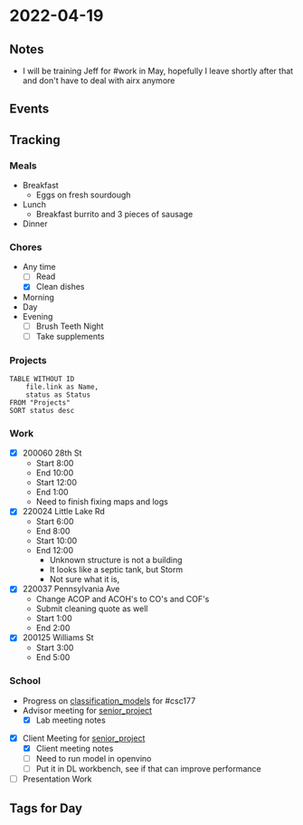 # 2022-04-19
## Notes
- I will be training Jeff for #work in May, hopefully I leave shortly after that and don't have to deal with airx anymore

## Events

## Tracking
### Meals
- Breakfast
	- Eggs on fresh sourdough
- Lunch
	- Breakfast burrito and 3 pieces of sausage
- Dinner

### Chores
- Any time
	- [ ] Read
	- [x] Clean dishes
- Morning
- Day
- Evening
	- [ ] Brush Teeth Night
	- [ ] Take supplements

### Projects
```dataview
TABLE WITHOUT ID
	file.link as Name,
	status as Status
FROM "Projects"
SORT status desc
```

### Work
- [x] 200060 28th St
	- Start 8:00
	- End 10:00
	- Start 12:00
	- End 1:00
	- Need to finish fixing maps and logs
- [x] 220024 Little Lake Rd
	- Start 6:00
	- End 8:00
	- Start 10:00
	- End 12:00
		- Unknown structure is not a building
		- It looks like a septic tank, but Storm
		- Not sure what it is,
- [x] 220037 Pennsylvania Ave
	- Change ACOP and ACOH's to CO's and COF's
	- Submit cleaning quote as well
	- Start 1:00
	- End 2:00
- [x] 200125 Williams St
	- Start 3:00
	- End 5:00

### School
- Progress on [classification_models](../Projects/classification_models.md) for #csc177 
- Advisor meeting for [senior_project](../Projects/senior_project.md)
	- [x] Lab meeting notes
- [x] Client Meeting for [senior_project](../Projects/senior_project.md)
	- [x] Client meeting notes
	- [ ] Need to run model in openvino
	- [ ] Put it in DL workbench, see if that can improve performance
- [ ] Presentation Work

## Tags for Day